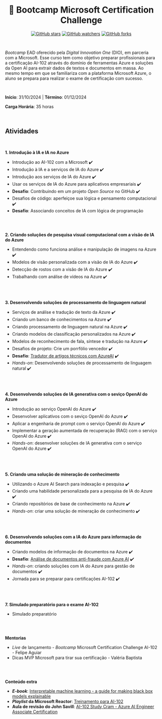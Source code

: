 <h1 align="center"> 📝  Bootcamp Microsoft Certification Challenge </h1>

<div align="center">

[![GitHub stars](https://img.shields.io/github/stars/biachristie/dio-bootcamp-microsoft-ai900.svg?style=social&label=Star&maxAge=2592000)](https://github.com/biachristie/dio-bootcamp-microsoft-ai102/stargazers)
[![GitHub watchers](https://img.shields.io/github/watchers/biachristie/dio-bootcamp-microsoft-ai102.svg?style=social&label=Watch&maxAge=2592000)](https://github.com/biachristie/dio-bootcamp-microsoft-ai900/watchers)
[![GitHub forks](https://img.shields.io/github/forks/biachristie/dio-bootcamp-microsoft-ai102.svg?style=social&label=Fork&maxAge=2592000)](https://github.com/biachristie/dio-bootcamp-microsoft-ai900/network/members)

</div>
<br>


*Bootcamp* EAD oferecido pela *Digital Innovation One* (DIO), em parceria com a Microsoft. Esse curso tem como objetivo preparar profissionais para a certificação AI-102 através do domínio de ferramentas Azure e soluções da Open AI para extrair dados de textos e documentos em massa. Ao mesmo tempo em que se familiariza com a plataforma Microsoft Azure, o aluno se prepara para realizar o exame de certificação com sucesso.


<br>

**Início**: 31/10/2024 | **Término**: 01/12/2024

**Carga Horária**: 35 horas

<br>

## Atividades
<br>

**1. Introdução à IA e IA no Azure**

* Introdução ao AI-102 com a Microsoft ✔️
* Introdução à IA e a serviços de IA do Azure ✔️
* Introdução aos serviços de IA do Azure ✔️
* Usar os serviços de IA do Azure para aplicativos empresariais ✔️
* **Desafio**: Contribuindo em um projeto *Open Source* no GitHub ✔️
* Desafios de código: aperfeiçoe sua lógica e pensamento computacional ✔️
* **Desafio**: Associando conceitos de IA com lógica de programação

<br>
<br>

**2. Criando soluções de pesquisa visual computacional com a visão de IA do Azure**
* Entendendo como funciona análise e manipulação de imagens na Azure ✔️ 
* Modelos de visão personalizada com a visão de IA do Azure ✔️ 
* Detecção de rostos com a visão de IA do Azure ✔️ 
* Trabalhando com análise de vídeos na Azure ✔️ 


<br>
<br>

**3. Desenvolvendo soluções de processamento de linguagem natural**
* Serviços de análise e tradução de texto da Azure ✔️
* Criando um banco de conhecimentos na Azure ✔️
* Criando processamento de linguagem natural na Azure ✔️
* Criando modelos de classificação personalizados na Azure ✔️
* Modelos de reconhecimento de fala, síntese e tradução na Azure ✔️
* Desafios de projeto: Crie um porrfólio vencedor ✔️
* **Desafio**: [Tradutor de artigos técnicos com AzureAI]() ✔️
* *Hands-on*: Desenvolvendo soluções de processamento de linguagem natural ✔️


<br>
<br>

**4. Desenvolvendo soluções de IA generativa com o seviço OpenAI do Azure**
* Introdução ao serviço OpenAI do Azure ✔️
* Desenvolver aplicativos com o seviço OpenAI do Azure ✔️
* Aplicar a engenharia de prompt com o serviço OpenAI do Azure ✔️
* Implementar a geração aumentada de recuperação (RAG) com o serviço OpenAI do Azure ✔️
* *Hands-on*: desenvolver soluções de IA generativa com o serviço OpenAI do Azure ✔️


<br>
<br>

**5. Criando uma solução de mineração de conhecimento**
* Utilizando o Azure AI Search para indexação e pesquisa ✔️
* Criando uma habilidade personalizada para a pesquisa de IA do Azure ✔️
* Criando repositórios de base de conhecimento na Azure ✔️
* *Hands-on*: criar uma solução de mineração de conhecimento ✔️

<br>
<br>

**6. Desenvolvendo soluções com a IA do Azure para informação de documentos**
* Criando modelos de informação de documentos na Azure ✔️
* **Desafio**: [Análise de documentos anti-fraude com Azure AI]() ✔️
* *Hands-on*: criando soluções com IA do Azure para gestão de documentos ✔️
* Jornada para se preparar para certificações AI-102 ✔️

<br>
<br>

**7. Simulado preparatório para o exame AI-102**
* Simulado preparatório

<br>
<br>

**Mentorias**
* *Live* de lançamento - *Bootcamp* Microsoft Certification Challenge AI-102 - Felipe Aguiar
* Dicas MVP Microsoft para tirar sua certificação - Valéria Baptista

<br>
<br>

**Conteúdo extra**
* ***E-book***: [Interpretable machine learning - a guide for making black box models explainable](https://christophm.github.io/interpretable-ml-book/index.html)
* ***Playlist* da Microsoft Reactor**: [Treinamento para AI-102](https://www.youtube.com/watch?v=3szLoAMNIWQ&list=PLmsFUfdnGr3wDswd-EB2NWcO1Eymccrlp)
* **Aula de revisão do John Savill**: [AI-102 Study Cram - Azure AI Engineer Associate Certification](https://www.youtube.com/watch?v=I7fdWafTcPY)